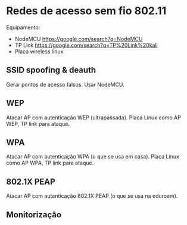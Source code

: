 # Redes de acesso sem fio 802.11

Equipamento: 

- NodeMCU https://google.com/search?q=NodeMCU
- TP Link https://google.com/search?q=TP%20Link%20kali
- Placa wireless linux

## SSID spoofing & deauth

Gerar pontos de acesso falsos. Usar NodeMCU.

## WEP

Atacar AP com autenticação WEP (ultrapassada). Placa Linux como AP WEP, TP link para ataque.

## WPA

Atacar AP com autenticação WPA (o que se usa em casa). Placa Linux como AP WPA, TP link para ataque.

## 802.1X PEAP

Atacar AP com autenticação 802.1X PEAP (o que se usa na eduroam).

## Monitorização
